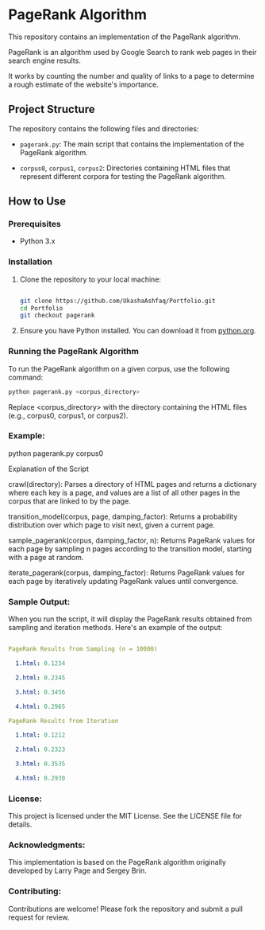 # PageRank Algorithm

This repository contains an implementation of the PageRank algorithm.

PageRank is an algorithm used by Google Search to rank web pages in their search engine results.

It works by counting the number and quality of links to a page to determine a rough estimate of the website's importance.

## Project Structure

The repository contains the following files and directories:

- `pagerank.py`: The main script that contains the implementation of the PageRank algorithm.

- `corpus0`, `corpus1`, `corpus2`: Directories containing HTML files that represent different corpora for testing the PageRank algorithm.

## How to Use

### Prerequisites

- Python 3.x

### Installation

1. Clone the repository to your local machine:

    ```bash

    git clone https://github.com/UkashaAshfaq/Portfolio.git
    cd Portfolio
    git checkout pagerank

    ```

3. Ensure you have Python installed. You can download it from [python.org](https://www.python.org/).

### Running the PageRank Algorithm

To run the PageRank algorithm on a given corpus, use the following command:

```bash
python pagerank.py <corpus_directory>

```

Replace <corpus_directory> with the directory containing the HTML files (e.g., corpus0, corpus1, or corpus2).

### Example:

python pagerank.py corpus0

Explanation of the Script

crawl(directory): Parses a directory of HTML pages and returns a dictionary where each key is a page, and values are a list of all other pages in the corpus that are linked to by the page.

transition_model(corpus, page, damping_factor): Returns a probability distribution over which page to visit next, given a current page.

sample_pagerank(corpus, damping_factor, n): Returns PageRank values for each page by sampling n pages according to the transition model, starting with a page at random.

iterate_pagerank(corpus, damping_factor): Returns PageRank values for each page by iteratively updating PageRank values until convergence.

### Sample Output:

When you run the script, it will display the PageRank results obtained from sampling and iteration methods. Here's an example of the output:

```yaml

PageRank Results from Sampling (n = 10000)

  1.html: 0.1234

  2.html: 0.2345

  3.html: 0.3456

  4.html: 0.2965

PageRank Results from Iteration

  1.html: 0.1212

  2.html: 0.2323

  3.html: 0.3535

  4.html: 0.2930

```

### License:
This project is licensed under the MIT License. See the LICENSE file for details.

### Acknowledgments:

This implementation is based on the PageRank algorithm originally developed by Larry Page and Sergey Brin.

### Contributing:

Contributions are welcome! Please fork the repository and submit a pull request for review.
